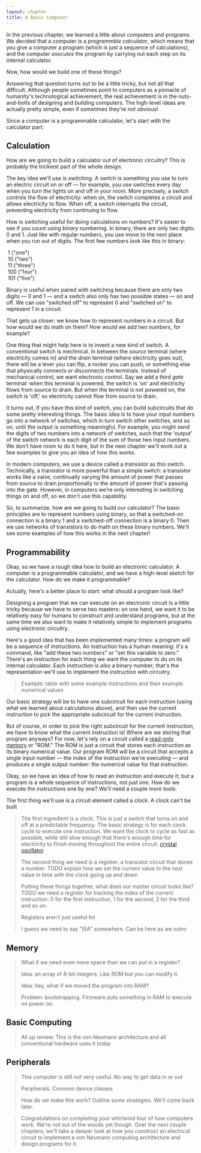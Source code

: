 ```yaml
---
layout: chapter
title: A Basic Computer
---
```


In the previous chapter, we learned a little about computers and programs. We decided that a computer is a *programmble calculator*, which means that you give a computer a program (which is just a sequence of calculations), and the computer *executes* the program by carrying out each step on its internal calculator.

Now, how would we build one of these things?

Answering that question turns out to be a little tricky, but not all that difficult. Although people sometimes point to computers as a pinnacle of humanity's technological achievement, the real achievement is in the nuts-and-bolts of designing and building computers. The high-level ideas are actually pretty simple, even if sometimes they're not obvious!

Since a computer is a programmable calculator, let's start with the calculator part:

## Calculation

How are we going to build a calculator out of electronic circuitry? This is probably the trickiest part of the whole design.

The key idea we'll use is *switching*. A switch is something you use to turn an electric circuit on or off &mdash; for example, you use switches every day when you turn the lights on and off in your room. More precisely, a switch controls the flow of electricity: when on, the switch completes a circuit and allows electricity to flow. When off, a switch interrupts the circuit, preventing electricity from continuing to flow.

How is switching useful for doing calculations on numbers? It's easier to see if you count using *binary* numbering. In binary, there are only two digits: $0$ and $1$. Just like with regular numbers, you use move to the next place when you run out of digits. The first few numbers look like this in binary:

​	$1$ ("one")<br>
​	$10$ ("two")<br>
​	$11$ ("three")<br>
​	$100$ ("four")<br>
​	$101$ ("five")

Binary is useful when paired with switching because there are only two digits &mdash; $0$ and $1$ &mdash; and a switch also only has two possible states &mdash; on and off. We can use "switched off" to represent $0$ and "switched on" to represent $1$ in a circuit.

That gets us closer: we know how to represent numbers in a circuit. But how would we do math on them? How would we add two numbers, for example?

One thing that might help here is to invent a new kind of switch. A conventional switch is mechnical. In between the *source* terminal (where electricity comes in) and the *drain* terminal (where electricity goes out), there will be a lever you can flip, a rocker you can push, or something else that physically connects or disconnects the terminals. Instead of mechanical control, we want electronic control. Say we add a third *gate* terminal: when this terminal is powered, the switch is 'on' and electricity flows from source to drain. But when the terminal is not powered on, the switch is 'off,' so electricity cannot flow from source to drain.

It turns out, if you have this kind of switch, you can build subcircuits that do some pretty interesting things. The basic idea is to have your input numbers go into a network of switches, which in turn switch other switches, and so on, until the output is something meaningful. For example, you might send the digits of two numbers into a network of switches, such that the 'output' of the switch network is each digit of the sum of those two input numbers. We don't have room to do it here, but in the next chapter we'll work out a few examples to give you an idea of how this works.

In modern computers, we use a device called a *transistor* as this switch. Technically, a transistor is more powerful than a simple switch: a transistor works like a valve, continually varying the amount of power that passes from source to drain proportionally to the amount of power that's passing into the gate. However, in computers we're only interesting in switching things on and off, so we don't use this capability.

So, to summarize, how are we going to build our calculator? The basic principles are to represent numbers using binary, so that a switched-on connection is a binary $1$ and a switched-off connection is a binary $0$. Then we use networks of transistors to do math on these binary numbers. We'll see some examples of how this works in the next chapter!

## Programmability

Okay, so we have a rough idea how to build an electronic calculator. A computer is a programmable calculator, and we have a high-level sketch for the calculator. How do we make it programmable?

Actually, here's a better place to start: what should a program look like?

Designing a program that we can execute on an electronic circuit is a little tricky because we have to serve two masters: on one hand, we want it to be relatively easy for humans to construct and understand programs, but at the same time we also want to make it relatively simple to implement programs using electronic circuitry.

Here's a good idea that has been implemented many times: a program will be a sequence of *instructions*. An instruction has a human meaning: it's a command, like "add these two numbers" or "set this variable to zero." There's an instruction for each thing we want the computer to do on its internal calculator. Each instruction is *also* a binary number; that's the representation we'll use to implement the instruction with circuitry.

> Example: table with some example instructions and their example numerical values

Our basic strategy will be to have one subcircuit for each instruction (using what we learned about calculations above), and then use the current instruction to pick the appropriate subcircuit for the current instruction.

But of course, in order to pick the right subcircuit for the current instruction, we have to know what the current instruction is! Where are we storing that program anyways? For now, let's rely on a circuit called a [read-only memory](https://en.wikipedia.org/wiki/Read-only_memory) or "ROM." The ROM is just a circuit that stores each instruction as its binary numerical value. Our program ROM will be a circuit that accepts a single input number &mdash; the index of the instruction we're executing &mdash; and produces a single output number: the numerical value for that instruction.

Okay, so we have an idea of how to read an instruciton and execute it; but a program is a whole sequence of instructions, not just one. How do we execute the instructions one by one? We'll need a couple more tools:

The first thing we'll use is a circuit element called a *clock*. A clock can't be built 





> The first ingredient is a clock. This is just a switch that turns on and off at a predictable frequency. The basic strategy is for each clock cycle to execute one instruction. We want the clock to cycle as fast as possible, while still slow enough that there's enough time for electricity to finish moving throughout the entire circuit. [crystal oscillator](https://en.wikipedia.org/wiki/Crystal_oscillator)
>
> The second thing we need is a register: a transistor circuit that stores a number. TODO explain how we set the current value to the next value in time with the clock going up and down
>
> Putting these things together, what does our master circuit looks like? TODO we need a register for tracking the index of the current instruction: 0 for the first instruction, 1 for the second, 2 for the third and so on. 
>
> Registers aren't just useful for 
>
> I guess we need to say "ISA" somewhere. Can be here as we outro

## Memory

> What if we need even more space than we can put in a register?
>
> Idea: an array of 8-bit integers. Like ROM but you can modify it.
>
> Idea: hey, what if we moved the program into RAM?
>
> Problem: bootstrapping. Firmware puts something in RAM to execute on power on.

## Basic Computing

> All up review. This is the von Neumann architecture and all conventional hardware uses it today

## Peripherals

> This computer is still not very useful. No way to get data in or out
>
> Peripherals. Common device classes
>
> How do we make this work? Outline some strategies. We’ll come back later.



> Congratulations on completing your whirlwind tour of how computers work. We're not out of the woods yet though. Over the next couple chapters, we'll take a deeper look at how you construct an electrical circuit to implement a von Neumann computing architecture and design programs for it.